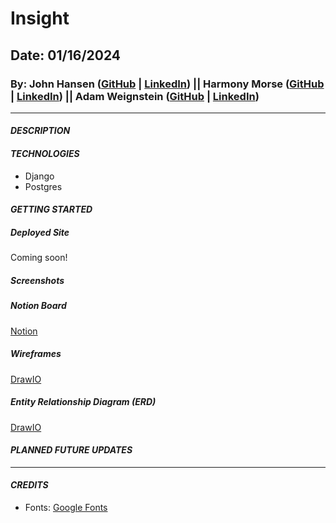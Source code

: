 # Insight
## Date: 01/16/2024
### By: **John Hansen ([GitHub](https://github.com/johnhansengit) | [LinkedIn](https://www.linkedin.com/in/jhansen-software-engineer/)) || Harmony Morse ([GitHub](https://github.com/harmonymorse) | [LinkedIn](https://www.linkedin.com/in/harmonymorse/)) || Adam Weignstein ([GitHub](https://github.com/adamrweinstein) | [LinkedIn](https://www.linkedin.com/in/adam-rick-weinstein/))**

<hr>

#### **_DESCRIPTION_**


#### **_TECHNOLOGIES_**

- Django
- Postgres

#### **_GETTING STARTED_**

##### **_Deployed Site_**

Coming soon!

##### **_Screenshots_**

##### **_Notion Board_**

[Notion](https://www.notion.so/Project-3-5c627112fd7e4c049feb16c0d961707c?pvs=4)

##### **_Wireframes_**

[DrawIO]()

##### **_Entity Relationship Diagram (ERD)_**

[DrawIO]()

#### **_PLANNED FUTURE UPDATES_**

<hr>

#### **_CREDITS_**
- Fonts: [Google Fonts](fonts.google.com)
